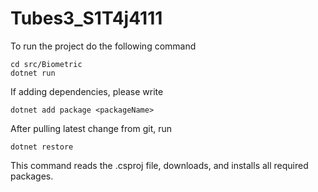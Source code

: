 # Tubes3_S1T4j4111

To run the project do the following command
```
cd src/Biometric
dotnet run
```

If adding dependencies, please write
```
dotnet add package <packageName>
```

After pulling latest change from git, run
```
dotnet restore
```
This command reads the .csproj file, downloads, and installs all required packages.